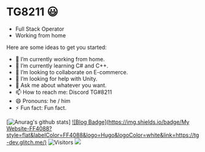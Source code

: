 # TG8211 😃

- Full Stack Operator
- Working from home

Here are some ideas to get you started:

- 🔭 I’m currently working from home.
- 🌱 I’m currently learning C# and C++.
- 👯 I’m looking to collaborate on E-commerce.
- 🤔 I’m looking for help with Unity.
- 💬 Ask me about whatever you want.
- 📫 How to reach me: Discord TG#8211 
- 😄 Pronouns: he / him
- ⚡ Fun fact: Fun fact.

[![Anurag's github stats](https://github-readme-stats.vercel.app/api?username=TG8211&show_icons=true)]
[![Blog Badge](https://img.shields.io/badge/My Website-FF4088?style=flat&labelColor=FF4088&logo=Hugo&logoColor=white&link=https://tg-dev.glitch.me/)](https://tg-dev.glitch.me/)
![Visitors](https://visitor-badge.laobi.icu/badge?page_id=TG8211.TG8211)
![](https://komarev.com/ghpvc/?username=TG8211&color=0366d6)
